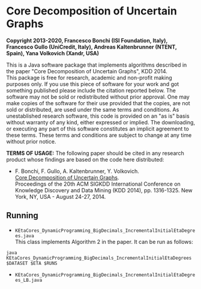 # Core Decomposition of Uncertain Graphs
<strong>Copyright 2013-2020, Francesco Bonchi (ISI Foundation, Italy), Francesco Gullo (UniCredit, Italy), Andreas Kaltenbrunner (NTENT, Spain), Yana Volkovich (Xandr, USA)</strong>
<p>

This is a Java software package that implements algorithms described in the paper "Core Decomposition of Uncertain Graphs", KDD 2014.<br>
This package is free for research, academic and non-profit making purposes only. If you use this piece of software for your work and got something published please include the citation reported below. The software may not be sold or redistributed without prior approval. One may make copies of the software for their use provided that the copies, are not sold or distributed, are used under the same terms and conditions. As unestablished research software, this code is provided on an "as is" basis without warranty of any kind, either expressed or implied. The downloading, or executing any part of this software constitutes an implicit agreement to these terms. These terms and conditions are subject to change at any time without prior notice.


<strong>TERMS OF USAGE:</strong>
The following paper should be cited in any research product whose findings are based on the code here distributed:

- F. Bonchi, F. Gullo, A. Kaltenbrunner, Y. Volkovich.<br>
[Core Decomposition of Uncertain Graphs](https://doi.org/10.1145/2623330.2623655).<br>
Proceedings of the 20th ACM SIGKDD International Conference on Knowledge Discovery and Data Mining (KDD 2014), pp. 1316-1325. New York, NY, USA - August 24-27, 2014.
<p>
  
## Running
- `KEtaCores_DynamicProgramming_BigDecimals_IncrementalInitialEtaDegrees.java`<br>
This class implements Algorithm 2 in the paper. It can be run as follows:
```
java KEtaCores_DynamicProgramming_BigDecimals_IncrementalInitialEtaDegrees $DATASET $ETA $RUNS
```
- `KEtaCores_DynamicProgramming_BigDecimals_IncrementalInitialEtaDegrees_LB.java`

